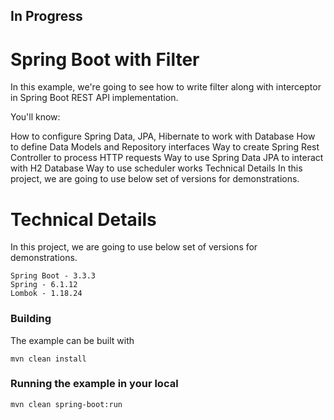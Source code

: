 ## In Progress 
# Spring Boot with Filter
In this example, we're going to see how to write filter along with interceptor in Spring Boot REST API implementation.

You'll know:

How to configure Spring Data, JPA, Hibernate to work with Database
How to define Data Models and Repository interfaces
Way to create Spring Rest Controller to process HTTP requests
Way to use Spring Data JPA to interact with H2 Database
Way to use scheduler works
Technical Details
In this project, we are going to use below set of versions for demonstrations.

# Technical Details
In this project, we are going to use below set of versions for demonstrations.
```shell
Spring Boot - 3.3.3
Spring - 6.1.12
Lombok - 1.18.24
```
### Building

The example can be built with
```shell
mvn clean install
```

### Running the example in your local
```shell
mvn clean spring-boot:run
```
